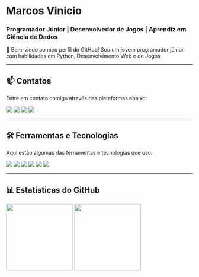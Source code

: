 # Marcos Vinicio  
### Programador Júnior | Desenvolvedor de Jogos | Aprendiz em Ciência de Dados  

👋 Bem-vindo ao meu perfil do GitHub! Sou um jovem programador júnior com habilidades em Python, Desenvolvimento Web e de Jogos.  

---

## 📫 Contatos  
Entre em contato comigo através das plataformas abaixo:  
<div align="left">  
  <a href="https://instagram.com/souza.vinizin?igshid=OGQ5ZDc2ODk2ZA==" target="_blank"><img src="https://img.shields.io/badge/-Instagram-%23E4405F?style=for-the-badge&logo=instagram&logoColor=white"></a>  
  <a href="mailto:marcosouzavini2018@gmail.com" target="_blank"><img src="https://img.shields.io/badge/-Gmail-%23333?style=for-the-badge&logo=gmail&logoColor=white"></a>  
  <a href="https://www.linkedin.com/in/marcos-v-oliveira-9a40b5271" target="_blank"><img src="https://img.shields.io/badge/-LinkedIn-%230077B5?style=for-the-badge&logo=linkedin&logoColor=white"></a>  
  <a href="https://github.com/marcosvinicio10" target="_blank"><img src="https://img.shields.io/github/followers/marcosvinicio10?color=green&label=GitHub%20Followers&style=for-the-badge"></a>  
</div>  

---

## 🛠️ Ferramentas e Tecnologias  
Aqui estão algumas das ferramentas e tecnologias que uso:  
<div align="left">  
  <img src="https://img.shields.io/badge/Python-3776AB?style=for-the-badge&logo=python&logoColor=white">  
  <img src="https://img.shields.io/badge/Unity-100000?style=for-the-badge&logo=unity&logoColor=white">  
  <img src="https://img.shields.io/badge/C++-00599C?style=for-the-badge&logo=c%2B%2B&logoColor=white">  
  <img src="https://img.shields.io/badge/C%23-239120?style=for-the-badge&logo=c-sharp&logoColor=white">  
  <img src="https://img.shields.io/badge/HTML5-E34F26?style=for-the-badge&logo=html5&logoColor=white">  
  <img src="https://img.shields.io/badge/CSS3-1572B6?style=for-the-badge&logo=css3&logoColor=white">    
</div>  

---


## 📊 Estatísticas do GitHub  
<div align="left">  
  <img height="180em" src="https://github-readme-stats.vercel.app/api/top-langs/?username=marcosvinicio10&layout=compact&langs_count=7&theme=dark"/>  
  <img height="180em" src="https://github-readme-stats.vercel.app/api?username=marcosvinicio10&show_icons=true&theme=dark&include_all_commits=true&count_private=true"/>  
</div>  
